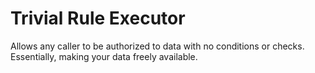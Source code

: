 # Trivial Rule Executor

Allows any caller to be authorized to data with no conditions or checks. Essentially, making your data freely available.
